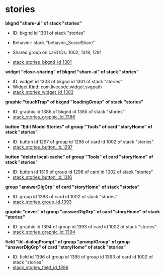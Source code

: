 # stories
**bkgnd "share-ui" of stack "stories"**
* ID: bkgnd id 1301 of stack "stories"
* Behavior: stack "behavior_SocialShare"

* Shared group on card IDs: 1002, 1319, 1291
* [stack_stories_bkgnd_id_1301](./../../ScriptTracker/modules/stories_Scripts/stack_stories_bkgnd_id_1301.livecodescript)

**widget "close-sharing" of bkgnd "share-ui" of stack "stories"**
* ID: widget id 1303 of bkgnd id 1301 of stack "stories"
* Widget Kind: com.livecode.widget.svgpath
* [stack_stories_widget_id_1303](./../../ScriptTracker/modules/stories_Scripts/stack_stories_widget_id_1303.livecodescript)

**graphic "touchTrap" of bkgnd "loadingGroup" of stack "stories"**
* ID: graphic id 1386 of bkgnd id 1385 of stack "stories"
* [stack_stories_graphic_id_1386](./../../ScriptTracker/modules/stories_Scripts/stack_stories_graphic_id_1386.livecodescript)

**button "Edit Model Stories" of group "Tools" of card "storyHome" of stack "stories"**
* ID: button id 1297 of group id 1298 of card id 1002 of stack "stories"
* [stack_stories_button_id_1297](./../../ScriptTracker/modules/stories_Scripts/stack_stories_button_id_1297.livecodescript)

**button "delete local-cache" of group "Tools" of card "storyHome" of stack "stories"**
* ID: button id 1316 of group id 1298 of card id 1002 of stack "stories"
* [stack_stories_button_id_1316](./../../ScriptTracker/modules/stories_Scripts/stack_stories_button_id_1316.livecodescript)

**group "answerDlgGrp" of card "storyHome" of stack "stories"**
* ID: group id 1393 of card id 1002 of stack "stories"
* [stack_stories_group_id_1393](./../../ScriptTracker/modules/stories_Scripts/stack_stories_group_id_1393.livecodescript)

**graphic "cover" of group "answerDlgGrp" of card "storyHome" of stack "stories"**
* ID: graphic id 1394 of group id 1393 of card id 1002 of stack "stories"
* [stack_stories_graphic_id_1394](./../../ScriptTracker/modules/stories_Scripts/stack_stories_graphic_id_1394.livecodescript)

**field "lbl-dialogPrompt" of group "promptGroup" of group "answerDlgGrp" of card "storyHome" of stack "stories"**
* ID: field id 1396 of group id 1395 of group id 1393 of card id 1002 of stack "stories"
* [stack_stories_field_id_1396](./../../ScriptTracker/modules/stories_Scripts/stack_stories_field_id_1396.livecodescript)

